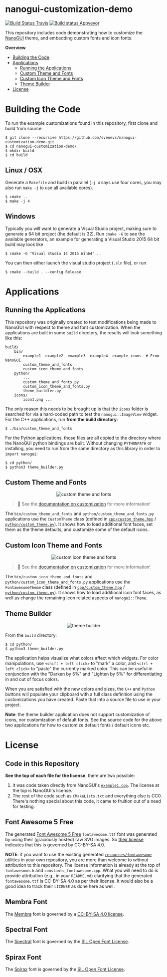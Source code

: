 # nanogui-customization-demo

[![Build Status Travis](https://travis-ci.org/svenevs/nanogui-customization-demo.svg?branch=master)](https://travis-ci.org/svenevs/nanogui-customization-demo)
[![Build status Appveyor](https://ci.appveyor.com/api/projects/status/5sxk8hvkcq0xgm5x?svg=true)](https://ci.appveyor.com/project/svenevs/nanogui-customization-demo)

This repository includes code demonstrating how to customize the [NanoGUI][nanogui]
theme, and embedding custom fonts and icon fonts.

**Overview**

- [Building the Code](#building-the-code)
- [Applications](#applications)
    - [Running the Applications](#running-the-applications)
    - [Custom Theme and Fonts](#custom-theme-and-fonts)
    - [Custom Icon Theme and Fonts](#custom-icon-theme-and-fonts)
    - [Theme Builder](#theme-builder)
- [License](#license)

# Building the Code

To run the example customizations found in this repository, first clone and build from
source:

```console
$ git clone --recursive https://github.com/svenevs/nanogui-customization-demo.git
$ cd nanogui-customization-demo/
$ mkdir build
$ cd build
```

## Linux / OSX

Generate a `Makefile` and build in parallel (`-j 4` says use four cores, you may also
run `make -j` to use all available cores).

```console
$ cmake ..
$ make -j 4
```

## Windows

Typically you will want to generate a Visual Studio project, making sure to generate a
64 bit project (the default is 32).  Run `cmake -G` to see the available generators, an
example for generating a Visual Studio 2015 64 bit build may look like

```console
$ cmake -G "Visual Studio 14 2015 Win64" ..
```

You can then either launch the visual studio project (`.sln` file), or run

```console
$ cmake --build . --config Release
```

# Applications

## Running the Applications

This repository was originally created to test modifications being made to NanoGUI with
respect to theme and font customization.  When the applications are built in some
``build`` directory, the results will look something like this:

```
build/
    bin/
        example1  example2  example3  example4  example_icons  # From NanoGUI
        custom_theme_and_fonts
        custom_icon_theme_and_fonts
    python/
        ...
        custom_theme_and_fonts.py
        custom_icon_theme_and_fonts.py
        theme_buildter.py
    icons/
        icon1.png ...
```

The only reason this needs to be brought up is that the ``icons`` folder is searched for
via a hard-coded path to test the `nanogui::ImageView` widget.  For the C++
applications, run **from the build directory**:

```console
$ ./bin/custom_theme_and_fonts
```

For the Python applications, those files are all copied to the directory where the
NanoGUI python bindings are built.  Without changing `PYTHONPATH` or installing, you
need to run from the same directory as this library in order to `import nanogui`:

```console
$ cd python/
$ python3 theme_builder.py
```

## Custom Theme and Fonts

<p align="center">
  <img alt="custom theme and fonts" src="https://github.com/svenevs/nanogui-customization-demo/blob/master/resources/screens/custom_theme_and_fonts.png" />
</p>

> 👀 See the [documentation on customization](http://nanogui.readthedocs.io/en/latest/usage.html#customization)
> for more information!

The `bin/custom_theme_and_fonts` and `python/custom_theme_and_fonts.py` applications
use the `CustomTheme` class (defined in [`cpp/custom_theme.hpp`](cpp/custom_theme.hpp) /
[`python/custom_theme.py`](python/custom_theme.py)).  It shows how to load additional
font faces, set them as the theme defaults, and customize some of the default icons.

## Custom Icon Theme and Fonts

<p align="center">
  <img alt="custom icon theme and fonts" src="https://github.com/svenevs/nanogui-customization-demo/blob/master/resources/screens/custom_icon_theme_and_fonts.png" />
</p>

> 👀 See the [documentation on customization](http://nanogui.readthedocs.io/en/latest/usage.html#python)
> for more information!

The `bin/custom_icon_theme_and_fonts` and `python/custom_icon_theme_and_fonts.py`
applications use the `FontawesomeTheme` class (defined in
[`cpp/custom_theme.hpp`](cpp/custom_theme.hpp) /
[`python/custom_theme.py`](python/custom_theme.py)).  It shows how to load additional
icon font faces, as well as change the remaining icon related aspects of
`nanogui::Theme`.

## Theme Builder

<p align="center">
  <img alt="theme builder" src="https://github.com/svenevs/nanogui-customization-demo/blob/master/resources/screens/theme_builder_600.gif" />
</p>

From the `build` directory:

```console
$ cd python/
$ python3 theme_builder.py
```

The application helps visualize what colors affect which widgets.  For color
manipulations, use `<shift + left click>` to "mark" a color, and `<ctrl + left click>`
to "paste" the currently marked color.  This can be useful in conjunction with the
"Darken by 5%" and "Lighten by 5%" for differentiating in and out of focus colors.

When you are satisfied with the new colors and sizes, the `C++` and `Python` buttons
will populate your clipboard with a full class definition using the customizations you
have created.  Paste that into a source file to use in your project.

**Note**: the theme builder application does not support customization of icons, nor
customization of default fonts.  See the source code for the above two applications for
how to customize default fonts / default icons etc.

# License

## Code in this Repository

**See the top of each file for the license**, there are two possible:

1. It was code taken directly from NanoGUI's
   [``example1.cpp``](https://github.com/wjakob/nanogui/blob/master/src/example1.cpp).
   The license at the top is NanoGUI's license.
2. The rest of the code such as ``CMakeLists.txt`` and everything else is CC0.  There's
   nothing special about this code, it came to fruition out of a need for testing.

## Font Awesome 5 Free

The generated [Font Awesome 5 Free][fontawesome] `fontawesome.ttf` font was generated
by using their (graciously hosted) raw SVG images.  So
[their license](resources/fontawesome/LICENSE) indicates that this is governed by
CC-BY-SA 4.0.

**NOTE**: if you want to use the existing generated
[`resources/fontawesome`](resources/fontawesome) utilities in your own repository, you
are more than welcome to _without_ attribution to this repository.  The license
information is already at the top of `fontawesome.h` and `constants_fontawesome.cpp`.
What you will need to do is provide attribution (e.g., in your `README.md`) clarifying
that the generated `fontawesome.ttf` is CC-BY-SA 4.0 as per their license.  It would
also be a good idea to track their `LICENSE` as done here as well.

## Membra Font

The [Membra][membra] font is governed by a
[CC-BY-SA 4.0 license](resources/membra/LICENSE).

## Spectral Font

The [Spectral][spectral] font is governed by the
[SIL Open Font License](resources/spectral/LICENSE).

## Spirax Font

The [Spirax][spirax] font is governed by the
[SIL Open Font License](resources/spirax/LICENSE).


[nanogui]:     https://github.com/wjakob/nanogui
[membra]:      https://www.fontsquirrel.com/fonts/membra
[spectral]:    https://fonts.google.com/specimen/Spectral
[spirax]:      https://fonts.google.com/specimen/Spirax
[fontawesome]: https://fontawesome.com/
